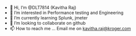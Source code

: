- 👋 Hi, I’m @DLT7814 (Kavitha Raj)
- 👀 I’m interested in Performance testing and Engineering
- 🌱 I’m currently learning Splunk, jmeter
- 💞️ I’m looking to collaborate on github
- 📫 How to reach me ... Email me on kavitha.raj@kroger.com

<!---
DLT7814/DLT7814 is a ✨ special ✨ repository because its `README.md` (this file) appears on your GitHub profile.
You can click the Preview link to take a look at your changes.
--->
